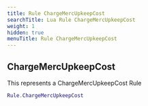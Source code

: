 ```yaml
---
title: Rule ChargeMercUpkeepCost
searchTitle: Lua Rule ChargeMercUpkeepCost
weight: 1
hidden: true
menuTitle: Rule ChargeMercUpkeepCost
---
```

## ChargeMercUpkeepCost

This represents a ChargeMercUpkeepCost Rule
```lua
Rule.ChargeMercUpkeepCost
```